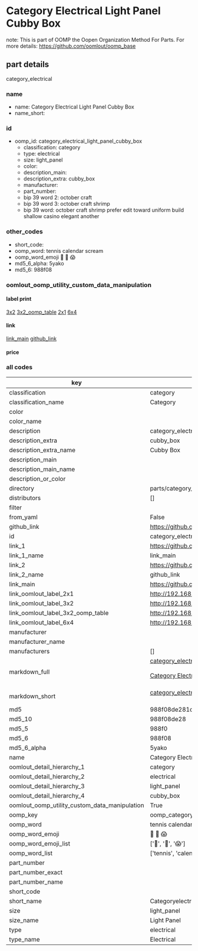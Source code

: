 # Category Electrical Light Panel Cubby Box  

note: This is part of OOMP the Oopen Organization Method For Parts. For more details: https://github.com/oomlout/oomp_base

##  part details



category_electrical

### name
* name: Category Electrical Light Panel Cubby Box
* name_short: 
### id
* oomp_id: category_electrical_light_panel_cubby_box
  * classification: category
  * type: electrical
  * size: light_panel
  * color: 
  * description_main: 
  * description_extra: cubby_box
  * manufacturer: 
  * part_number: 
  * bip 39 word 2: october craft
  * bip 39 word 3: october craft shrimp
  * bip 39 word: october craft shrimp prefer edit toward uniform build shallow casino elegant another

### other_codes
* short_code: 
* oomp_word: tennis calendar scream
* oomp_word_emoji :tennis: :calendar: :scream:
* md5_6_alpha: 5yako
* md5_6: 988f08






### oomlout_oomp_utility_custom_data_manipulation
#### label print
[3x2](http://192.168.1.245:1112/?label=oomp%205yako)
[3x2_oomp_table](http://192.168.1.107:1112/?label=oomp%205yako)
[2x1](http://192.168.1.242:1112/?label=oomp%205yako)
[6x4](http://192.168.1.55:1112/?label=oomp%205yako)    

#### link

[link_main](https://github.com/oomlout/oomlout_oomp_current_version_messy/tree/main/parts/category_electrical_light_panel_cubby_box) [github_link](https://github.com/oomlout/oomlout_oomp_part_src/tree/main/parts/category_electrical_light_panel_cubby_box)                             

#### price







### all codes 
| key | value |  
| --- | --- |  
| classification | category |  
| classification_name | Category |  
| color |  |  
| color_name |  |  
| description | category_electrical |  
| description_extra | cubby_box |  
| description_extra_name | Cubby Box |  
| description_main |  |  
| description_main_name |  |  
| description_or_color |   |  
| directory | parts/category_electrical_light_panel_cubby_box |  
| distributors | [] |  
| filter |  |  
| from_yaml | False |  
| github_link | https://github.com/oomlout/oomlout_oomp_part_src/tree/main/parts/category_electrical_light_panel_cubby_box |  
| id | category_electrical_light_panel_cubby_box |  
| link_1 | https://github.com/oomlout/oomlout_oomp_current_version_messy/tree/main/parts/category_electrical_light_panel_cubby_box |  
| link_1_name | link_main |  
| link_2 | https://github.com/oomlout/oomlout_oomp_part_src/tree/main/parts/category_electrical_light_panel_cubby_box |  
| link_2_name | github_link |  
| link_main | https://github.com/oomlout/oomlout_oomp_current_version_messy/tree/main/parts/category_electrical_light_panel_cubby_box |  
| link_oomlout_label_2x1 | http://192.168.1.242:1112/?label=oomp%205yako |  
| link_oomlout_label_3x2 | http://192.168.1.245:1112/?label=oomp%205yako |  
| link_oomlout_label_3x2_oomp_table | http://192.168.1.107:1112/?label=oomp%205yako |  
| link_oomlout_label_6x4 | http://192.168.1.55:1112/?label=oomp%205yako |  
| manufacturer |  |  
| manufacturer_name |  |  
| manufacturers | [] |  
| markdown_full | [category_electrical_light_panel_cubby_box](https://github.com/oomlout/oomlout_oomp_current_version_messy/tree/main/parts/category_electrical_light_panel_cubby_box)<br>[](https://github.com/oomlout/oomlout_oomp_current_version_messy/tree/main/parts/category_electrical_light_panel_cubby_box)<br>[Category Electrical Light Panel Cubby Box](https://github.com/oomlout/oomlout_oomp_current_version_messy/tree/main/parts/category_electrical_light_panel_cubby_box)<br><br> |  
| markdown_short | [category_electrical_light_panel_cubby_box](https://github.com/oomlout/oomlout_oomp_current_version_messy/tree/main/parts/category_electrical_light_panel_cubby_box)<br><br> |  
| md5 | 988f08de281dddaf98233a9d8e4c84c8 |  
| md5_10 | 988f08de28 |  
| md5_5 | 988f0 |  
| md5_6 | 988f08 |  
| md5_6_alpha | 5yako |  
| name | Category Electrical Light Panel Cubby Box |  
| oomlout_detail_hierarchy_1 | category |  
| oomlout_detail_hierarchy_2 | electrical |  
| oomlout_detail_hierarchy_3 | light_panel |  
| oomlout_detail_hierarchy_4 | cubby_box |  
| oomlout_oomp_utility_custom_data_manipulation | True |  
| oomp_key | oomp_category_electrical_light_panel_cubby_box |  
| oomp_word | tennis calendar scream |  
| oomp_word_emoji | :tennis: :calendar: :scream: |  
| oomp_word_emoji_list | [':tennis:', ':calendar:', ':scream:'] |  
| oomp_word_list | ['tennis', 'calendar', 'scream'] |  
| part_number |  |  
| part_number_exact |  |  
| part_number_name |  |  
| short_code |  |  
| short_name | Categoryelectrical |  
| size | light_panel |  
| size_name | Light Panel |  
| type | electrical |  
| type_name | Electrical |  
